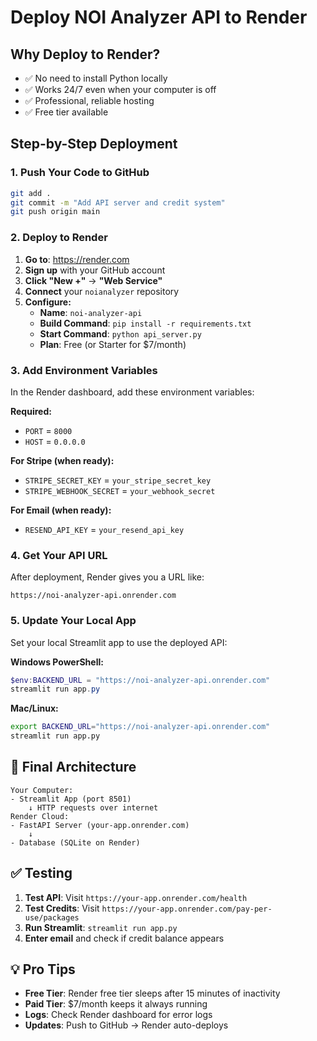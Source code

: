 # Deploy NOI Analyzer API to Render

## Why Deploy to Render?
- ✅ No need to install Python locally
- ✅ Works 24/7 even when your computer is off  
- ✅ Professional, reliable hosting
- ✅ Free tier available

## Step-by-Step Deployment

### 1. Push Your Code to GitHub
```bash
git add .
git commit -m "Add API server and credit system"
git push origin main
```

### 2. Deploy to Render

1. **Go to**: https://render.com
2. **Sign up** with your GitHub account
3. **Click "New +"** → **"Web Service"**
4. **Connect** your `noianalyzer` repository
5. **Configure:**
   - **Name**: `noi-analyzer-api`
   - **Build Command**: `pip install -r requirements.txt`
   - **Start Command**: `python api_server.py`
   - **Plan**: Free (or Starter for $7/month)

### 3. Add Environment Variables

In the Render dashboard, add these environment variables:

**Required:**
- `PORT` = `8000`
- `HOST` = `0.0.0.0`

**For Stripe (when ready):**
- `STRIPE_SECRET_KEY` = `your_stripe_secret_key`
- `STRIPE_WEBHOOK_SECRET` = `your_webhook_secret`

**For Email (when ready):**
- `RESEND_API_KEY` = `your_resend_api_key`

### 4. Get Your API URL

After deployment, Render gives you a URL like:
```
https://noi-analyzer-api.onrender.com
```

### 5. Update Your Local App

Set your local Streamlit app to use the deployed API:

**Windows PowerShell:**
```powershell
$env:BACKEND_URL = "https://noi-analyzer-api.onrender.com"
streamlit run app.py
```

**Mac/Linux:**
```bash
export BACKEND_URL="https://noi-analyzer-api.onrender.com"
streamlit run app.py
```

## 🎯 Final Architecture

```
Your Computer:
- Streamlit App (port 8501) 
    ↓ HTTP requests over internet
Render Cloud:
- FastAPI Server (your-app.onrender.com)
    ↓ 
- Database (SQLite on Render)
```

## ✅ Testing

1. **Test API**: Visit `https://your-app.onrender.com/health`
2. **Test Credits**: Visit `https://your-app.onrender.com/pay-per-use/packages`
3. **Run Streamlit**: `streamlit run app.py`
4. **Enter email** and check if credit balance appears

## 💡 Pro Tips

- **Free Tier**: Render free tier sleeps after 15 minutes of inactivity
- **Paid Tier**: $7/month keeps it always running
- **Logs**: Check Render dashboard for error logs
- **Updates**: Push to GitHub → Render auto-deploys 